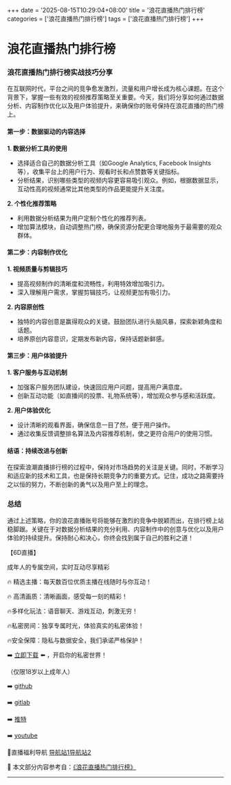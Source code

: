 +++
date = '2025-08-15T10:29:04+08:00'
title = '浪花直播热门排行榜'
categories = ['浪花直播热门排行榜']
tags = ['浪花直播热门排行榜']
+++

# 浪花直播热门排行榜

### 浪花直播热门排行榜实战技巧分享

在互联网时代，平台之间的竞争愈发激烈，流量和用户增长成为核心课题。在这个背景下，掌握一些有效的视频推荐策略至关重要。今天，我们将分享如何通过数据分析、内容制作优化以及用户体验提升，来确保你的账号保持在浪花直播的热门榜上。

#### 第一步：数据驱动的内容选择

**1. 数据分析工具的使用**
- 选择适合自己的数据分析工具（如Google Analytics, Facebook Insights等），收集平台上的用户行为、观看时长和点赞数等关键指标。
- 分析结果，识别哪些类型的视频内容更容易吸引观众。例如，根据数据显示，互动性高的视频通常比其他类型的作品更能提升关注度。

**2. 个性化推荐策略**
- 利用数据分析结果为用户定制个性化的推荐列表。
- 增加算法模块，自动调整热门榜，确保资源分配更合理地服务于最需要的观众群体。

#### 第二步：内容制作优化

**1. 视频质量与剪辑技巧**
- 提高视频制作的清晰度和流畅性，利用特效增加吸引力。
- 深入理解用户需求，掌握剪辑技巧，让视频更加有吸引力。

**2. 内容原创性**
- 独特的内容创意是赢得观众的关键。鼓励团队进行头脑风暴，探索新颖角度和话题。
- 培养原创内容意识，定期发布新内容，保持话题新鲜感。

#### 第三步：用户体验提升

**1. 客户服务与互动机制**
- 加强客户服务团队建设，快速回应用户问题，提高用户满意度。
- 创新互动功能（如直播间的投票、礼物系统等），增加观众参与感和活跃度。

**2. 用户体验优化**
- 设计清晰的观看界面，确保信息一目了然，便于用户操作。
- 通过收集反馈调整排名算法及内容推荐机制，使之更符合用户的使用习惯。

#### 结语：持续改进与创新

在探索浪潮直播排行榜的过程中，保持对市场趋势的关注是关键。同时，不断学习和适应新的技术和工具，也是保持长期竞争力的重要方式。记住，成功之路需要持之以恒的努力，不断创新的勇气以及用户至上的理念。

### 总结
通过上述策略，你的浪花直播账号将能够在激烈的竞争中脱颖而出，在排行榜上站稳脚跟。关键在于对数据分析结果的充分利用、内容制作中的创意与优化以及用户体验的持续提升。保持耐心和决心，你终会找到属于自己的胜利之道！

【6D直播】

 成年人的专属空间，实时互动尽享精彩

🔥 精选主播：每天数百位优质主播在线随时与你互动！

🔥 高清画质：清晰画面，感受每一刻的精彩！

🔥多样化玩法：语音聊天、游戏互动，刺激无穷！

🔥私密房间：独享专属时光，体验真实的私密体验！

🔥安全保障：隐私与数据安全，我们承诺严格保护！

➡️ [立即下载](https://down123.s3.ap-east-1.amazonaws.com/down/down.html?channelCode=blog) ⬅️ ，开启你的私密世界！

 （仅限18岁以上成年人）

➡️ [github](https://aldult-live.github.io/)

➡️ [gitlab](https://seo-09598d.gitlab.io/)

➡️ [推特](https://x.com/wegame33)

➡️ [youtube](https://www.youtube.com/@6Dlive)

🔞直播福利导航   [导航站1](https://webstack-86085a.gitlab.io/)[导航站2](https://onlygit123-2.github.io/)

📘 本文部分内容参考自：[《浪花直播热门排行榜》](https://webstack-hugo-3.pages.dev/)

---
